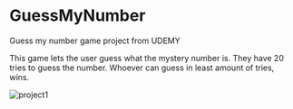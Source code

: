# GuessMyNumber
Guess my number game project from UDEMY 

This game lets the user guess what the mystery number is. They have 20 tries to guess the number. Whoever can guess in least amount of tries, wins.


![project1](https://user-images.githubusercontent.com/88914158/217872070-094b6e4e-85d3-42c3-922f-27bda8c948e1.png)
